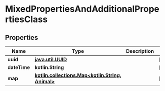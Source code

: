 
# MixedPropertiesAndAdditionalPropertiesClass

## Properties
Name | Type | Description | Notes
------------ | ------------- | ------------- | -------------
**uuid** | [**java.util.UUID**](java.util.UUID.md) |  |  [optional]
**dateTime** | **kotlin.String** |  |  [optional]
**map** | [**kotlin.collections.Map&lt;kotlin.String, Animal&gt;**](Animal.md) |  |  [optional]



